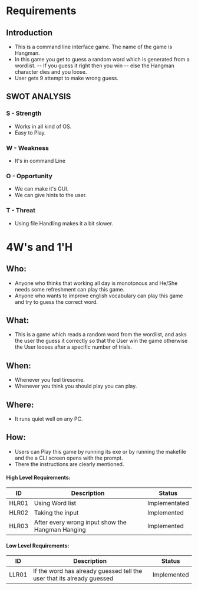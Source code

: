 # Requirements
## Introduction
 - This is a command line interface game. The name of the game is Hangman.
 - In this game you get to guess a random word which is generated from a wordlist.
 -- If you guess it right then you win
 -- else the Hangman character dies and you loose.
 - User gets 9 attempt to make wrong guess.



## SWOT ANALYSIS

### S - Strength
* Works in all kind of OS.
* Easy to Play.

### W - Weakness
* It's in command Line

### O - Opportunity
* We can make it's GUI.
* We can give hints to the user.

### T - Threat
* Using file Handling makes it a bit slower. 

# 4W&#39;s and 1&#39;H

## Who:

* Anyone who thinks that working all day is monotonous and He/She needs some refreshment can play this game.
* Anyone who wants to improve english vocabulary can play this game and try to guess the correct word.

## What:

* This is a game which reads a random word from the wordlist, and asks the user the guess it correctly so that the User win the game otherwise the User looses after a specific number of trials.

## When:

* Whenever you feel tiresome.
* Whenever you think you should play you can play.

## Where:

* It runs quiet well on any PC.

## How:

* Users can Play this game by running its exe or by running the makefile and the a CLI screen opens with the prompt.
* There the instructions are clearly mentioned.

#### High Level Requirements:
| ID | Description | Status|
| ---- | ---- | ---- |
| HLR01| Using Word list | Implementated |
| HLR02 | Taking the input | Implemented |
| HLR03 | After every wrong input show the Hangman Hanging | Implemented |


#### Low Level Requirements:
| ID | Description | Status|
| ---- | ---- | ---- |
| LLR01| If the word has already guessed tell the user that its already guessed | Implemented |
